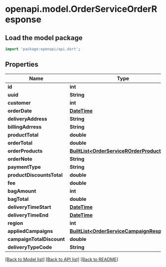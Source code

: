 # openapi.model.OrderServiceOrderResponse

## Load the model package
```dart
import 'package:openapi/api.dart';
```

## Properties
Name | Type | Description | Notes
------------ | ------------- | ------------- | -------------
**id** | **int** |  | [optional] 
**uuid** | **String** |  | [optional] 
**customer** | **int** |  | [optional] 
**orderDate** | [**DateTime**](DateTime.md) |  | [optional] 
**deliveryAddress** | **String** |  | [optional] 
**billingAdrress** | **String** |  | [optional] 
**productTotal** | **double** |  | [optional] 
**orderTotal** | **double** |  | [optional] 
**orderProducts** | [**BuiltList&lt;OrderServiceROrderProducts&gt;**](OrderServiceROrderProducts.md) |  | [optional] 
**orderNote** | **String** |  | [optional] 
**paymentType** | **String** |  | [optional] 
**productDiscountsTotal** | **double** |  | [optional] 
**fee** | **double** |  | [optional] 
**bagAmount** | **int** |  | [optional] 
**bagTotal** | **double** |  | [optional] 
**deliveryTimeStart** | [**DateTime**](DateTime.md) |  | [optional] 
**deliveryTimeEnd** | [**DateTime**](DateTime.md) |  | [optional] 
**region** | **int** |  | [optional] 
**appliedCampaigns** | [**BuiltList&lt;OrderServiceCampaignResponse&gt;**](OrderServiceCampaignResponse.md) |  | [optional] 
**campaignTotalDiscount** | **double** |  | [optional] 
**deliveryTypeCode** | **String** |  | [optional] 

[[Back to Model list]](../README.md#documentation-for-models) [[Back to API list]](../README.md#documentation-for-api-endpoints) [[Back to README]](../README.md)


